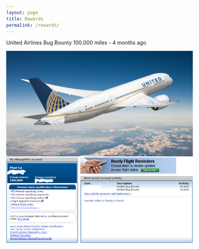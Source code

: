 ```yaml
---
layout: page
title: Rewards
permalink: /rewards/
---
```


United Airlines Bug Bounty
100.000 miles - 4 months ago

![United Airlines Background](/assets/images/united-airlines-bg.jpg)
![United Airlines Rewards](/assets/images/reward-miles.png)
